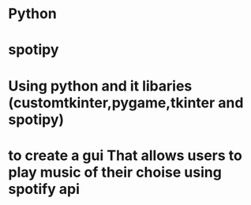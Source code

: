 # Python
# spotipy

# Using python and it libaries (customtkinter,pygame,tkinter and spotipy)
# to create a gui That allows users to play music of their choise using spotify api
